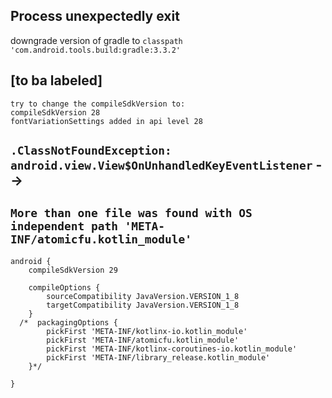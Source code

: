 
## Process unexpectedly exit
downgrade version of gradle to `classpath 'com.android.tools.build:gradle:3.3.2'`

## [to ba labeled] 
  ```
  try to change the compileSdkVersion to:
  compileSdkVersion 28
  fontVariationSettings added in api level 28
  ```


##  `.ClassNotFoundException: android.view.View$OnUnhandledKeyEventListener`  --> 

##  `More than one file was found with OS independent path 'META-INF/atomicfu.kotlin_module'` 
```
android {
    compileSdkVersion 29

    compileOptions {
        sourceCompatibility JavaVersion.VERSION_1_8
        targetCompatibility JavaVersion.VERSION_1_8
    }
  /*  packagingOptions {
        pickFirst 'META-INF/kotlinx-io.kotlin_module'
        pickFirst 'META-INF/atomicfu.kotlin_module'
        pickFirst 'META-INF/kotlinx-coroutines-io.kotlin_module'
        pickFirst 'META-INF/library_release.kotlin_module'
    }*/

}
```
